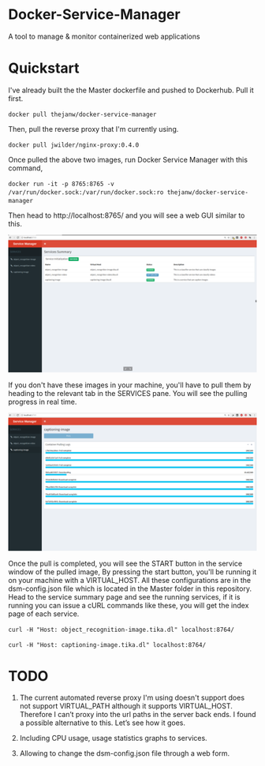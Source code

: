 # Docker-Service-Manager
A tool to manage &amp; monitor containerized web applications

# Quickstart
I've already built the the Master dockerfile and pushed to Dockerhub. Pull it first.

`docker pull thejanw/docker-service-manager`

Then, pull the reverse proxy that I'm currently using.

`docker pull jwilder/nginx-proxy:0.4.0`

Once pulled the above two images, run Docker Service Manager with this command,

`docker run -it -p 8765:8765 -v /var/run/docker.sock:/var/run/docker.sock:ro thejanw/docker-service-manager`

Then head to http://localhost:8765/ and you will see a web GUI similar to this.

![alt text](https://raw.githubusercontent.com/ThejanW/Docker-Service-Manager/master/imgs/dsm-service-summary.png)

If you don't have these images in your machine, you'll have to pull them by heading to the relevant tab in the SERVICES pane. 
You will see the pulling progress in real time. 

![alt text](https://raw.githubusercontent.com/ThejanW/Docker-Service-Manager/master/imgs/dsm-pulling-image.png)

Once the pull is completed, you will see the START button in the service window of the pulled image, By pressing the start button,
you'll be running it on your machine with a VIRTUAL_HOST. 
All these configurations are in the dsm-config.json file which is located in the Master folder in this repository.
Head to the service summary page and see the running services, if it is running you can issue a cURL commands like these,
you will get the index page of each service.

`curl -H "Host: object_recognition-image.tika.dl" localhost:8764/`

`curl -H "Host: captioning-image.tika.dl" localhost:8764/`

# TODO

1. The current automated reverse proxy I'm using doesn't support does not support VIRTUAL_PATH although it supports VIRTUAL_HOST. 
Therefore I can’t proxy into the url paths in the server back ends. 
I found a possible alternative to this. Let’s see how it goes. 

2. Including CPU usage, usage statistics graphs to services.

3. Allowing to change the dsm-config.json file through a web form.
